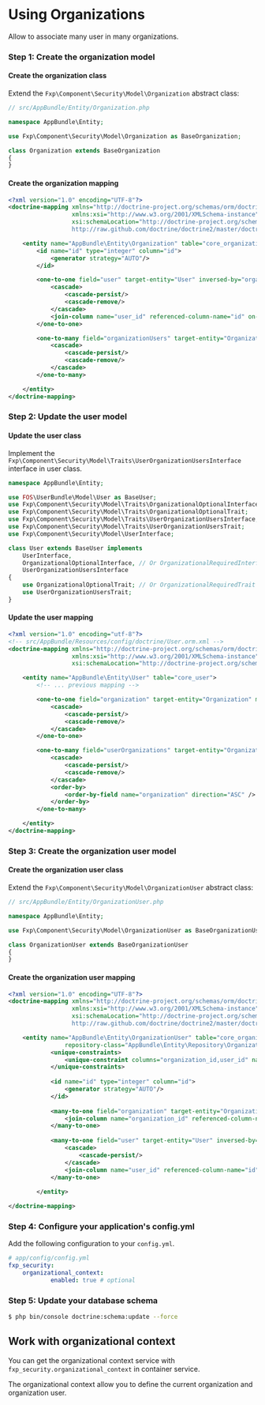Using Organizations
===================

Allow to associate many user in many organizations.

### Step 1: Create the organization model

#### Create the organization class

Extend the `Fxp\Component\Security\Model\Organization` abstract class:

```php
// src/AppBundle/Entity/Organization.php

namespace AppBundle\Entity;

use Fxp\Component\Security\Model\Organization as BaseOrganization;

class Organization extends BaseOrganization
{
}
```

#### Create the organization mapping

```xml
<?xml version="1.0" encoding="UTF-8"?>
<doctrine-mapping xmlns="http://doctrine-project.org/schemas/orm/doctrine-mapping"
                  xmlns:xsi="http://www.w3.org/2001/XMLSchema-instance"
                  xsi:schemaLocation="http://doctrine-project.org/schemas/orm/doctrine-mapping
                  http://raw.github.com/doctrine/doctrine2/master/doctrine-mapping.xsd">

    <entity name="AppBundle\Entity\Organization" table="core_organization">
        <id name="id" type="integer" column="id">
            <generator strategy="AUTO"/>
        </id>

        <one-to-one field="user" target-entity="User" inversed-by="organization">
            <cascade>
                <cascade-persist/>
                <cascade-remove/>
            </cascade>
            <join-column name="user_id" referenced-column-name="id" on-delete="CASCADE" />
        </one-to-one>

        <one-to-many field="organizationUsers" target-entity="OrganizationUser" mapped-by="organization" fetch="EXTRA_LAZY">
            <cascade>
                <cascade-persist/>
                <cascade-remove/>
            </cascade>
        </one-to-many>

    </entity>
</doctrine-mapping>
```

### Step 2: Update the user model

#### Update the user class

Implement the `Fxp\Component\Security\Model\Traits\UserOrganizationUsersInterface` interface in user class.

```php
namespace AppBundle\Entity;

use FOS\UserBundle\Model\User as BaseUser;
use Fxp\Component\Security\Model\Traits\OrganizationalOptionalInterface;
use Fxp\Component\Security\Model\Traits\OrganizationalOptionalTrait;
use Fxp\Component\Security\Model\Traits\UserOrganizationUsersInterface;
use Fxp\Component\Security\Model\Traits\UserOrganizationUsersTrait;
use Fxp\Component\Security\Model\UserInterface;

class User extends BaseUser implements
    UserInterface,
    OrganizationalOptionalInterface, // Or OrganizationalRequiredInterface
    UserOrganizationUsersInterface
{
    use OrganizationalOptionalTrait; // Or OrganizationalRequiredTrait
    use UserOrganizationUsersTrait;
}
```

#### Update the user mapping

```xml
<?xml version="1.0" encoding="utf-8"?>
<!-- src/AppBundle/Resources/config/doctrine/User.orm.xml -->
<doctrine-mapping xmlns="http://doctrine-project.org/schemas/orm/doctrine-mapping"
                  xmlns:xsi="http://www.w3.org/2001/XMLSchema-instance"
                  xsi:schemaLocation="http://doctrine-project.org/schemas/orm/doctrine-mapping http://doctrine-project.org/schemas/orm/doctrine-mapping.xsd">

    <entity name="AppBundle\Entity\User" table="core_user">
        <!-- ... previous mapping -->

        <one-to-one field="organization" target-entity="Organization" mapped-by="user" orphan-removal="true" fetch="EAGER">
            <cascade>
                <cascade-persist/>
                <cascade-remove/>
            </cascade>
        </one-to-one>

        <one-to-many field="userOrganizations" target-entity="OrganizationUser" orphan-removal="true" mapped-by="user" fetch="EXTRA_LAZY">
            <cascade>
                <cascade-persist/>
                <cascade-remove/>
            </cascade>
            <order-by>
                <order-by-field name="organization" direction="ASC" />
            </order-by>
        </one-to-many>

    </entity>
</doctrine-mapping>
```

### Step 3: Create the organization user model

#### Create the organization user class

Extend the `Fxp\Component\Security\Model\OrganizationUser` abstract class:

```php
// src/AppBundle/Entity/OrganizationUser.php

namespace AppBundle\Entity;

use Fxp\Component\Security\Model\OrganizationUser as BaseOrganizationUser;

class OrganizationUser extends BaseOrganizationUser
{
}
```

#### Create the organization user mapping

```xml
<?xml version="1.0" encoding="UTF-8"?>
<doctrine-mapping xmlns="http://doctrine-project.org/schemas/orm/doctrine-mapping"
                  xmlns:xsi="http://www.w3.org/2001/XMLSchema-instance"
                  xsi:schemaLocation="http://doctrine-project.org/schemas/orm/doctrine-mapping
                  http://raw.github.com/doctrine/doctrine2/master/doctrine-mapping.xsd">

    <entity name="AppBundle\Entity\OrganizationUser" table="core_organization_user"
                repository-class="AppBundle\Entity\Repository\OrganizationUserRepository">
            <unique-constraints>
                <unique-constraint columns="organization_id,user_id" name="organization_unique_user_idx" />
            </unique-constraints>
    
            <id name="id" type="integer" column="id">
                <generator strategy="AUTO"/>
            </id>
    
            <many-to-one field="organization" target-entity="Organization" inversed-by="organizationUsers">
                <join-column name="organization_id" referenced-column-name="id" on-delete="CASCADE" nullable="false" />
            </many-to-one>
    
            <many-to-one field="user" target-entity="User" inversed-by="userOrganizations">
                <cascade>
                    <cascade-persist/>
                </cascade>
                <join-column name="user_id" referenced-column-name="id" on-delete="CASCADE" />
            </many-to-one>
    
        </entity>

</doctrine-mapping>
```

### Step 4: Configure your application's config.yml

Add the following configuration to your `config.yml`.

```yaml
# app/config/config.yml
fxp_security:
    organizational_context:
            enabled: true # optional
```

### Step 5: Update your database schema

```bash
$ php bin/console doctrine:schema:update --force
```

## Work with organizational context

You can get the organizational context service with `fxp_security.organizational_context`
in container service.

The organizational context allow you to define the current organization
and organization user.
